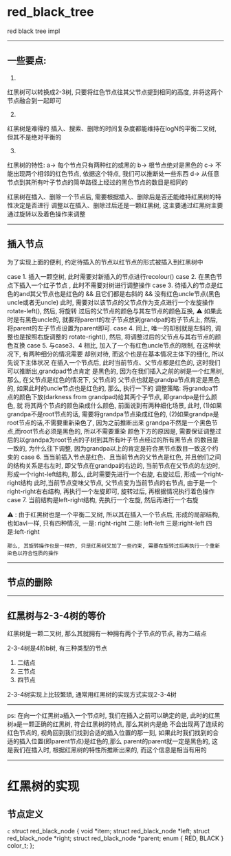 # red_black_tree

red black tree impl

---

## 一些要点:

1.
红黑树可以转换成2-3树, 只要将红色节点往其父节点提到相同的高度, 并将这两个节点融合到一起即可

2.
红黑树是难得的 插入、搜索、删除的时间复杂度都能维持在logN的平衡二叉树, 但其不是绝对平衡的

3.
红黑树的特性:
a-> 每个节点只有两种红的或黑的
b-> 根节点绝对是黑色的
c-> 不能出现两个相邻的红色节点, 依据这个特点, 我们可以推断处一些东西
d-> 从任意节点到其所有叶子节点的简单路径上经过的黑色节点的数目是相同的


红黑树在插入、删除一个节点后, 需要根据插入、删除后是否还能维持红黑树的特性决定是否进行
调整以在插入、删除过后还是一颗红黑树, 这主要通过红黑树主要通过旋转以及着色操作来调整

---

## 插入节点
为了实现上面的便利, 约定待插入的节点以红节点的形式被插入到红黑树中

case 1. 插入一颗空树, 此时需要对新插入的节点进行recolour()
case 2. 在黑色节点下插入一个红子节点 , 此时不需要对树进行调整操作
case 3. 待插入的节点是红色的and其父节点也是红色的 && 且它们都是右斜的 && 没有红色uncle节点(黑色uncle或者无uncle)
        此时, 需要对以该节点的父节点作为支点进行一个左旋操作 rotate-left(), 然后, 将旋转
        过后的父节点的颜色与其左节点的颜色互换, ⚠️  如果此时是有黑色uncle的, 就要将parent的左子节点放到grandpa的右子节点上,
        然后, 将parent的左子节点设置为parent即可.
case 4. 同上, 唯一的却别就是左斜的, 调整也是按照右旋调整的 rotate-right(),
        然后, 将调整过后的父节点与其右节点的颜色互换
case 5. 与case3、4 相比, 加入了一个有红色uncle节点的限制, 在这种状况下, 有两种细分的情况需要
        却别对待, 而这个也是在基本情况主体下的细化, 所以先说下主体状况
        在插入一个节点后, 此时当前节点、父节点都是红色的, 这时我们可以推断出,grandpad节点肯定
        是黑色的, 因为在我们插入之前的树是一个红黑树, 那么, 在父节点是红色的情况下, 父节点的
        父节点也就是grandpa节点肯定是黑色的, 如果此时的uncle节点也是红色的, 那么, 执行一下的
        调整策略:
        将grandpa节点的颜色下放(darkness from grandpad)给其两个子节点, 即grandpa是什么颜色, 就
        将其两个节点的颜色染成什么颜色, 前面说到有两种细化场景, 此时, (1)如果grandpa不是root节点的话,
        需要将grandpa节点染成红色的, (2)如果grandpa是root节点的话,不需要重新染色了, 因为之前推断出来
        grandpa不然是一个黑色节点,而root节点必须是黑色的, 所以不需要重染
        颜色下方的原因是, 需要保证调整过后的以grandpa为root节点的子树到其所有叶子节点经过的所有黑节点
        的数目是一致的, 为什么往下调整, 因为grandpa以上的肯定是符合黑节点数目一致这个约束的
case 6. 当当前插入节点是红色、且当前节点的父节点是红色, 并且他们之间的结构关系是右左时, 即父节点在grandpa的右边的,
        当前节点在父节点的左边时, 形成一个right-left结构, 那么, 此时需要先进行一个右旋, 右旋过后, 形成一个right-right结构
        此时,当前节点变味父节点, 父节点变为当前节点的右节点, 由于是一个right-right右右结构, 再执行一个左旋即可, 旋转过后,
        再根据情况执行着色操作
case 7. 当前结构是left-right结构, 先执行一个左旋, 然后再进行一个右旋


⚠️ : 由于红黑树也是一个平衡二叉树, 所以其在插入一个节点后, 形成的局部结构, 也如avl一样, 只有四种情况,
    一是: right-right
    二是: left-left
    三是:right-left
    四是:left-right

    那么, 其旋转操作也是一样的, 只是红黑树又加了一些约束, 需要在旋转过后再执行一个重新染色以符合性质的操作

---

## 节点的删除

---

## 红黑树与2-3-4树的等价

红黑树是一颗二叉树, 那么其就拥有一种拥有两个子节点的节点, 称为二结点

2-3-4树是4阶b树, 有三种类型的节点
1. 二结点
2. 三节点
3. 四节点

2-3-4树实现上比较繁琐, 通常用红黑树的实现方式实现2-3-4树



---

ps: 在向一个红黑树a插入一个节点时, 我们在插入之前可以确定的是, 此时的红黑树a是一颗正确的红黑树, 符合红黑树的特点, 那么其树内是绝
不会出现两了连续的红色节点的, 视角回到我们找到合适的插入位置的那一刻, 如果此时我们找到的合适的插入位置(即parent节点)是红色的,那么
parent的parent就一定是黑色的, 这是我们在插入时, 根据红黑树的特性所推断出来的, 而这个信息是相当有用的

---

# 红黑树的实现


## 节点定义

```c```
struct red_black_node {
    void *item;
    struct red_black_node *left;
    struct red_black_node *right;
    struct red_black_node *parent;
    enum { RED, BLACK } color_t;
};

